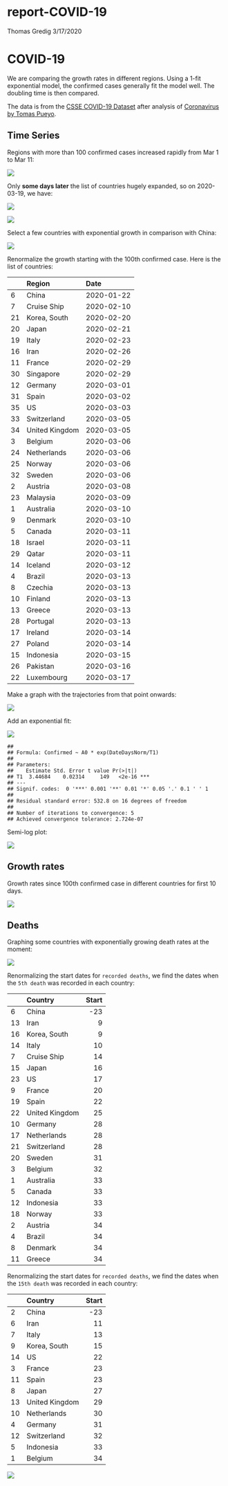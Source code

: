 report-COVID-19
================
Thomas Gredig
3/17/2020

# COVID-19

We are comparing the growth rates in different regions. Using a 1-fit
exponential model, the confirmed cases generally fit the model well. The
doubling time is then compared.

The data is from the [CSSE COVID-19
Dataset](https://github.com/CSSEGISandData/COVID-19) after analysis of
[Coronavirus by Tomas
Pueyo](https://medium.com/@tomaspueyo/coronavirus-act-today-or-people-will-die-f4d3d9cd99ca).

## Time Series

Regions with more than 100 confirmed cases increased rapidly from Mar 1
to Mar 11:

![](README_files/figure-gfm/unnamed-chunk-1-1.png)<!-- -->

Only **some days later** the list of countries hugely expanded, so on
2020-03-19, we have:

![](README_files/figure-gfm/unnamed-chunk-2-1.png)<!-- -->

![](README_files/figure-gfm/unnamed-chunk-3-1.png)<!-- -->

Select a few countries with exponential growth in comparison with China:

![](README_files/figure-gfm/unnamed-chunk-4-1.png)<!-- -->

Renormalize the growth starting with the 100th confirmed case. Here is
the list of countries:

|    | Region         | Date       |
| -- | :------------- | :--------- |
| 6  | China          | 2020-01-22 |
| 7  | Cruise Ship    | 2020-02-10 |
| 21 | Korea, South   | 2020-02-20 |
| 20 | Japan          | 2020-02-21 |
| 19 | Italy          | 2020-02-23 |
| 16 | Iran           | 2020-02-26 |
| 11 | France         | 2020-02-29 |
| 30 | Singapore      | 2020-02-29 |
| 12 | Germany        | 2020-03-01 |
| 31 | Spain          | 2020-03-02 |
| 35 | US             | 2020-03-03 |
| 33 | Switzerland    | 2020-03-05 |
| 34 | United Kingdom | 2020-03-05 |
| 3  | Belgium        | 2020-03-06 |
| 24 | Netherlands    | 2020-03-06 |
| 25 | Norway         | 2020-03-06 |
| 32 | Sweden         | 2020-03-06 |
| 2  | Austria        | 2020-03-08 |
| 23 | Malaysia       | 2020-03-09 |
| 1  | Australia      | 2020-03-10 |
| 9  | Denmark        | 2020-03-10 |
| 5  | Canada         | 2020-03-11 |
| 18 | Israel         | 2020-03-11 |
| 29 | Qatar          | 2020-03-11 |
| 14 | Iceland        | 2020-03-12 |
| 4  | Brazil         | 2020-03-13 |
| 8  | Czechia        | 2020-03-13 |
| 10 | Finland        | 2020-03-13 |
| 13 | Greece         | 2020-03-13 |
| 28 | Portugal       | 2020-03-13 |
| 17 | Ireland        | 2020-03-14 |
| 27 | Poland         | 2020-03-14 |
| 15 | Indonesia      | 2020-03-15 |
| 26 | Pakistan       | 2020-03-16 |
| 22 | Luxembourg     | 2020-03-17 |

Make a graph with the trajectories from that point onwards:

![](README_files/figure-gfm/unnamed-chunk-6-1.png)<!-- -->

Add an exponential fit:

![](README_files/figure-gfm/unnamed-chunk-7-1.png)<!-- -->

    ## 
    ## Formula: Confirmed ~ A0 * exp(DateDaysNorm/T1)
    ## 
    ## Parameters:
    ##    Estimate Std. Error t value Pr(>|t|)    
    ## T1  3.44684    0.02314     149   <2e-16 ***
    ## ---
    ## Signif. codes:  0 '***' 0.001 '**' 0.01 '*' 0.05 '.' 0.1 ' ' 1
    ## 
    ## Residual standard error: 532.8 on 16 degrees of freedom
    ## 
    ## Number of iterations to convergence: 5 
    ## Achieved convergence tolerance: 2.724e-07

Semi-log plot:

![](README_files/figure-gfm/unnamed-chunk-8-1.png)<!-- -->

## Growth rates

Growth rates since 100th confirmed case in different countries for first
10 days.

![](README_files/figure-gfm/unnamed-chunk-9-1.png)<!-- -->

## Deaths

Graphing some countries with exponentially growing death rates at the
moment:

![](README_files/figure-gfm/unnamed-chunk-11-1.png)<!-- -->

Renormalizing the start dates for `recorded deaths`, we find the dates
when the `5th death` was recorded in each country:

|    | Country        | Start |
| -- | :------------- | ----: |
| 6  | China          |  \-23 |
| 13 | Iran           |     9 |
| 16 | Korea, South   |     9 |
| 14 | Italy          |    10 |
| 7  | Cruise Ship    |    14 |
| 15 | Japan          |    16 |
| 23 | US             |    17 |
| 9  | France         |    20 |
| 19 | Spain          |    22 |
| 22 | United Kingdom |    25 |
| 10 | Germany        |    28 |
| 17 | Netherlands    |    28 |
| 21 | Switzerland    |    28 |
| 20 | Sweden         |    31 |
| 3  | Belgium        |    32 |
| 1  | Australia      |    33 |
| 5  | Canada         |    33 |
| 12 | Indonesia      |    33 |
| 18 | Norway         |    33 |
| 2  | Austria        |    34 |
| 4  | Brazil         |    34 |
| 8  | Denmark        |    34 |
| 11 | Greece         |    34 |

Renormalizing the start dates for `recorded deaths`, we find the dates
when the `15th death` was recorded in each country:

|    | Country        | Start |
| -- | :------------- | ----: |
| 2  | China          |  \-23 |
| 6  | Iran           |    11 |
| 7  | Italy          |    13 |
| 9  | Korea, South   |    15 |
| 14 | US             |    22 |
| 3  | France         |    23 |
| 11 | Spain          |    23 |
| 8  | Japan          |    27 |
| 13 | United Kingdom |    29 |
| 10 | Netherlands    |    30 |
| 4  | Germany        |    31 |
| 12 | Switzerland    |    32 |
| 5  | Indonesia      |    33 |
| 1  | Belgium        |    34 |

![](README_files/figure-gfm/unnamed-chunk-14-1.png)<!-- -->
